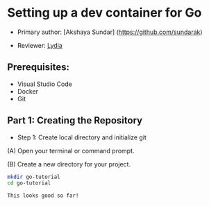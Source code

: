 # Setting up a dev container for Go
* Primary author: [Akshaya Sundar] (https://github.com/sundarak)

* Reviewer: [Lydia](https://github.com/lydiaschneider)

## Prerequisites:
- Visual Studio Code
- Docker
- Git

## Part 1: Creating the Repository
* Step 1: Create local directory and initialize git

(A) Open your terminal or command prompt.

(B) Create a new directory for your project.
```bash
mkdir go-tutorial
cd go-tutorial

This looks good so far!
